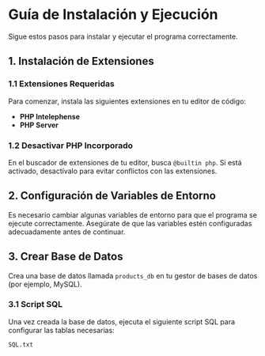 # Guía de Instalación y Ejecución

Sigue estos pasos para instalar y ejecutar el programa correctamente.

## 1. Instalación de Extensiones

### 1.1 Extensiones Requeridas
Para comenzar, instala las siguientes extensiones en tu editor de código:

- **PHP Intelephense**
- **PHP Server**

### 1.2 Desactivar PHP Incorporado
En el buscador de extensiones de tu editor, busca `@builtin php`. Si está activado, desactívalo para evitar conflictos con las extensiones.

## 2. Configuración de Variables de Entorno

Es necesario cambiar algunas variables de entorno para que el programa se ejecute correctamente. Asegúrate de que las variables estén configuradas adecuadamente antes de continuar.

## 3. Crear Base de Datos

Crea una base de datos llamada `products_db` en tu gestor de bases de datos (por ejemplo, MySQL).

### 3.1 Script SQL
Una vez creada la base de datos, ejecuta el siguiente script SQL para configurar las tablas necesarias:

```sql
SQL.txt
